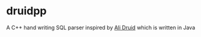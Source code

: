 # druidpp
A C++ hand writing SQL parser inspired by [Ali Druid](https://github.com/alibaba/druid) which is written in Java

